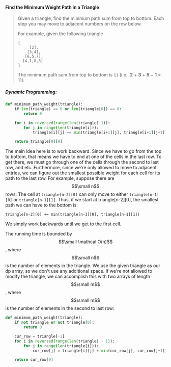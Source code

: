 #### Find the Minimum Weight Path in a Triangle

> Given a triangle, find the minimum path sum from top to bottom. Each step you may move to adjacent numbers on the row below.
>
> For example, given the following triangle
>
> ```
> [
>      [2],
>     [3,4],
>    [6,5,7],
>   [4,1,8,3]
> ]
> ```
>
> The minimum path sum from top to bottom is `11` \(i.e., **2** + **3** + **5** + **1** = 11\).

##### Dynamic Programming:

```py
def minimum_path_weight(triangle):
    if len(triangle) == 0 or len(triangle[0]) == 0:
        return 0

    for i in reversed(range(len(triangle)-1)):
        for j in range(len(triangle[i])):
            triangle[i][j] += min(triangle[i+1][j], triangle[i+1][j+1])

    return triangle[0][0]
```

The main idea here is to work backward. Since we have to go from the top to bottom, that means we have to end at one of the cells in the last row. To get there, we must go through one of the cells through the second to last row, and etc. Furthermore, since we're only allowed to move to adjacent entries, we can figure out the smallest possible weight for each cell for its path to the last row. For example, suppose there are $$\small n$$ rows. The cell at `triangle[n-2][0]` can only move to either `triangle[n-1][0]` or `triangle[n-1][1]`. Thus, if we start at triangle\[n-2\]\[0\], the smallest path we can have to the bottom is:

`triangle[n-2][0] += min(triangle[n-1][0], triangle[n-1][1])`

We simply work backwards until we get to the first cell.

The running time is bounded by $$\small \mathcal O(n)$$, where $$\small n$$ is the number of elements in the triangle. We use the given triangle as our dp array, so we don't use any additional space. If we're not allowed to modify the triangle, we can accomplish this with two arrays of length $$\small m$$, where $$\small m$$ is the number of elements in the second to last row:

```py
def minimum_path_weight(triangle):
    if not triangle or not triangle[0]:
        return 0

    cur_row = triangle[-1]
    for i in reversed(range(len(triangle) - 1)):
        for j in range(len(triangle[i])):
            cur_row[j] = triangle[i][j] + min(cur_row[j], cur_row[j+1])

    return cur_row[0]
```



